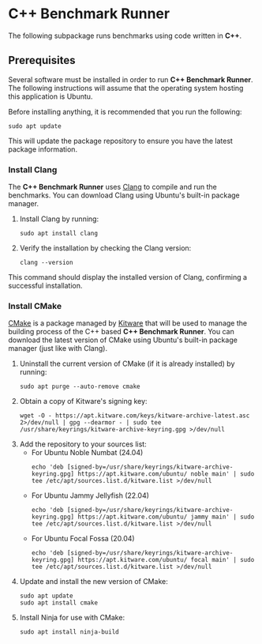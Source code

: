 # C++ Benchmark Runner

The following subpackage runs benchmarks using code written in **C++**.

## Prerequisites

Several software must be installed in order to run **C++ Benchmark Runner**. The following instructions will assume that the operating system hosting this application is Ubuntu.

Before installing anything, it is recommended that you run the following:

```
sudo apt update
```

This will update the package repository to ensure you have the latest package information.

### Install Clang

The **C++ Benchmark Runner** uses [Clang](https://clang.llvm.org/get_started.html) to compile and run the benchmarks. You can download Clang using Ubuntu's built-in package manager.

1. Install Clang by running:
    ```
    sudo apt install clang
    ```

2. Verify the installation by checking the Clang version:
    ```
    clang --version
    ```
This command should display the installed version of Clang, confirming a successful installation.

### Install CMake

[CMake](https://cmake.org/) is a package managed by [Kitware](https://apt.kitware.com/) that will be used to manage the building process of the C++ based  **C++ Benchmark Runner**. You can download the latest version of CMake using Ubuntu's built-in package manager (just like with Clang).

1. Uninstall the current version of CMake (if it is already installed) by running:
    ```
    sudo apt purge --auto-remove cmake
    ```
2. Obtain a copy of Kitware's signing key:
    ```
    wget -O - https://apt.kitware.com/keys/kitware-archive-latest.asc 2>/dev/null | gpg --dearmor - | sudo tee /usr/share/keyrings/kitware-archive-keyring.gpg >/dev/null
    ```
3. Add the repository to your sources list:
    * For Ubuntu Noble Numbat (24.04)
        ```
        echo 'deb [signed-by=/usr/share/keyrings/kitware-archive-keyring.gpg] https://apt.kitware.com/ubuntu/ noble main' | sudo tee /etc/apt/sources.list.d/kitware.list >/dev/null
        ```
    * For Ubuntu Jammy Jellyfish (22.04)
        ```
        echo 'deb [signed-by=/usr/share/keyrings/kitware-archive-keyring.gpg] https://apt.kitware.com/ubuntu/ jammy main' | sudo tee /etc/apt/sources.list.d/kitware.list >/dev/null
        ```
    * For Ubuntu Focal Fossa (20.04)
        ```
        echo 'deb [signed-by=/usr/share/keyrings/kitware-archive-keyring.gpg] https://apt.kitware.com/ubuntu/ focal main' | sudo tee /etc/apt/sources.list.d/kitware.list >/dev/null
        ```
4. Update and install the new version of CMake:
    ```
    sudo apt update
    sudo apt install cmake
    ```
5. Install Ninja for use with CMake:
    ```
    sudo apt install ninja-build
    ```

